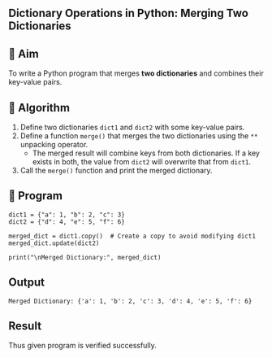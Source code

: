 ## Dictionary Operations in Python: Merging Two Dictionaries

## 🎯 Aim
To write a Python program that merges **two dictionaries** and combines their key-value pairs.

## 🧠 Algorithm
1. Define two dictionaries `dict1` and `dict2` with some key-value pairs.
2. Define a function `merge()` that merges the two dictionaries using the `**` unpacking operator.
   - The merged result will combine keys from both dictionaries. If a key exists in both, the value from `dict2` will overwrite that from `dict1`.
3. Call the `merge()` function and print the merged dictionary.

## 🧾 Program
~~~
dict1 = {"a": 1, "b": 2, "c": 3}
dict2 = {"d": 4, "e": 5, "f": 6}

merged_dict = dict1.copy()  # Create a copy to avoid modifying dict1
merged_dict.update(dict2)

print("\nMerged Dictionary:", merged_dict)
~~~


## Output
~~~
Merged Dictionary: {'a': 1, 'b': 2, 'c': 3, 'd': 4, 'e': 5, 'f': 6}
~~~

## Result
Thus given program is verified successfully.
